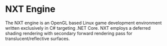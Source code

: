 # NXT Engine

The NXT engine is an OpenGL based Linux game development environment written exclusively in C# targeting .NET Core. NXT employs a deferred shading rendering with secondary forward rendering pass for translucent/reflective surfaces.
